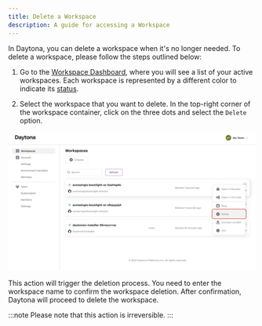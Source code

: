 ```yaml
---
title: Delete a Workspace
description: A guide for accessing a Workspace
---
```


In Daytona, you can delete a workspace when it's no longer needed. To delete a workspace, please follow the steps outlined below:

1. Go to the [Workspace Dashboard](https://daytona.work/), where you will see a list of your active workspaces. Each workspace is represented by a different color to indicate its [status](../workspaces#workspace-lifecycle).


2. Select the workspace that you want to delete. In the top-right corner of the workspace container, click on the three dots and select the `Delete` option.

![Delete a Workspace](src/assets/delete.jpg)

This action will trigger the deletion process. You need to enter the workspace name to confirm the workspace deletion. After confirmation, Daytona will proceed to delete the workspace.

:::note
Please note that this action is irreversible.
:::
